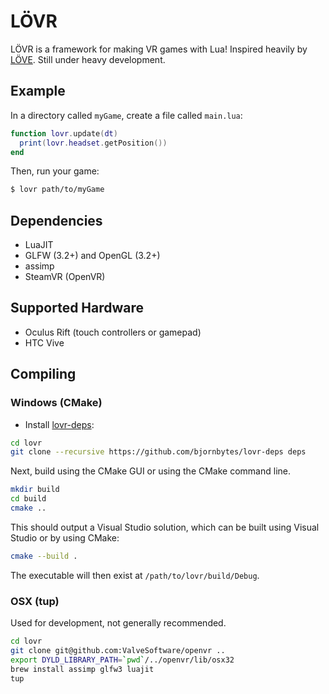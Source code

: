 LÖVR
===

LÖVR is a framework for making VR games with Lua!  Inspired heavily by [LÖVE](http://love2d.org).  Still under heavy development.

Example
---

In a directory called `myGame`, create a file called `main.lua`:

```lua
function lovr.update(dt)
  print(lovr.headset.getPosition())
end
```

Then, run your game:

```sh
$ lovr path/to/myGame
```

Dependencies
---

- LuaJIT
- GLFW (3.2+) and OpenGL (3.2+)
- assimp
- SteamVR (OpenVR)

Supported Hardware
---

- Oculus Rift (touch controllers or gamepad)
- HTC Vive

Compiling
---

### Windows (CMake)

- Install [lovr-deps](https://github.com/bjornbytes/lovr-deps):

```sh
cd lovr
git clone --recursive https://github.com/bjornbytes/lovr-deps deps
```

Next, build using the CMake GUI or using the CMake command line.

```sh
mkdir build
cd build
cmake ..
```

This should output a Visual Studio solution, which can be built using Visual Studio or by using CMake:

```sh
cmake --build .
```

The executable will then exist at `/path/to/lovr/build/Debug`.

### OSX (tup)

Used for development, not generally recommended.

```sh
cd lovr
git clone git@github.com:ValveSoftware/openvr ..
export DYLD_LIBRARY_PATH=`pwd`/../openvr/lib/osx32
brew install assimp glfw3 luajit
tup
```
